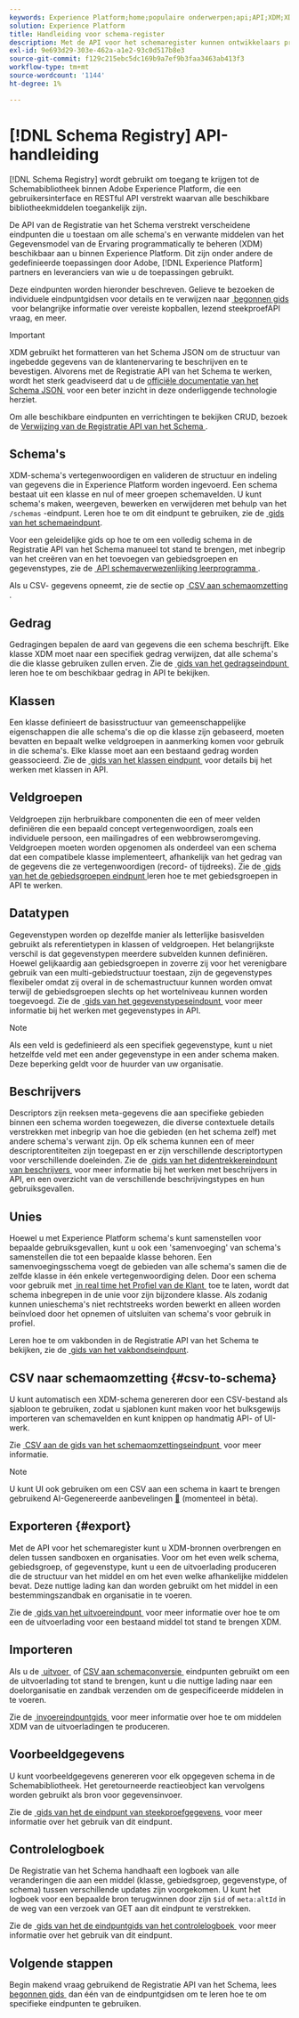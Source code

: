 ```yaml
---
keywords: Experience Platform;home;populaire onderwerpen;api;API;XDM;XDM-systeem;ervaringsgegevensmodel;Experience gegevensmodel;Experience Data Model;Data Model;Data Model;Schema register;Schema Register
solution: Experience Platform
title: Handleiding voor schema-register
description: Met de API voor het schemaregister kunnen ontwikkelaars programmatisch alle schema's en gerelateerde XDM-bronnen (Experience Data Model) in Adobe Experience Platform beheren. Volg deze gids voor het uitvoeren van de belangrijkste bewerkingen met de API.
exl-id: 9e693d29-303e-462a-a1e2-93c0d517b8e3
source-git-commit: f129c215ebc5dc169b9a7ef9b3faa3463ab413f3
workflow-type: tm+mt
source-wordcount: '1144'
ht-degree: 1%

---
```


# [!DNL Schema Registry] API-handleiding

[!DNL Schema Registry] wordt gebruikt om toegang te krijgen tot de Schemabibliotheek binnen Adobe Experience Platform, die een gebruikersinterface en RESTful API verstrekt waarvan alle beschikbare bibliotheekmiddelen toegankelijk zijn.

De API van de Registratie van het Schema verstrekt verscheidene eindpunten die u toestaan om alle schema&#39;s en verwante middelen van het Gegevensmodel van de Ervaring programmatically te beheren (XDM) beschikbaar aan u binnen Experience Platform. Dit zijn onder andere de gedefinieerde toepassingen door Adobe, [!DNL Experience Platform] partners en leveranciers van wie u de toepassingen gebruikt.

Deze eindpunten worden hieronder beschreven. Gelieve te bezoeken de individuele eindpuntgidsen voor details en te verwijzen naar [&#x200B; begonnen gids &#x200B;](./getting-started.md) voor belangrijke informatie over vereiste kopballen, lezend steekproefAPI vraag, en meer.

>[!IMPORTANT]
>
>XDM gebruikt het formatteren van het Schema JSON om de structuur van ingebedde gegevens van de klantenervaring te beschrijven en te bevestigen. Alvorens met de Registratie API van het Schema te werken, wordt het sterk geadviseerd dat u de [&#x200B; officiële documentatie van het Schema JSON &#x200B;](https://json-schema.org/) voor een beter inzicht in deze onderliggende technologie herziet.

Om alle beschikbare eindpunten en verrichtingen te bekijken CRUD, bezoek de [&#x200B; Verwijzing van de Registratie API van het Schema &#x200B;](https://www.adobe.io/experience-platform-apis/references/schema-registry/).

## Schema&#39;s

XDM-schema&#39;s vertegenwoordigen en valideren de structuur en indeling van gegevens die in Experience Platform worden ingevoerd. Een schema bestaat uit een klasse en nul of meer groepen schemavelden. U kunt schema&#39;s maken, weergeven, bewerken en verwijderen met behulp van het `/schemas` -eindpunt. Leren hoe te om dit eindpunt te gebruiken, zie de [&#x200B; gids van het schemaeindpunt &#x200B;](./schemas.md).

Voor een geleidelijke gids op hoe te om een volledig schema in de Registratie API van het Schema manueel tot stand te brengen, met inbegrip van het creëren van en het toevoegen van gebiedsgroepen en gegevenstypes, zie de [&#x200B; API schemaverwezenlijking leerprogramma &#x200B;](../tutorials/create-schema-api.md).

Als u CSV- gegevens opneemt, zie de sectie op [&#x200B; CSV aan schemaomzetting &#x200B;](#csv-to-schema).

## Gedrag

Gedragingen bepalen de aard van gegevens die een schema beschrijft. Elke klasse XDM moet naar een specifiek gedrag verwijzen, dat alle schema&#39;s die die klasse gebruiken zullen erven. Zie de [&#x200B; gids van het gedragseindpunt &#x200B;](./behaviors.md) leren hoe te om beschikbaar gedrag in API te bekijken.

## Klassen

Een klasse definieert de basisstructuur van gemeenschappelijke eigenschappen die alle schema&#39;s die op die klasse zijn gebaseerd, moeten bevatten en bepaalt welke veldgroepen in aanmerking komen voor gebruik in die schema&#39;s. Elke klasse moet aan een bestaand gedrag worden geassocieerd. Zie de [&#x200B; gids van het klassen eindpunt &#x200B;](./classes.md) voor details bij het werken met klassen in API.

## Veldgroepen

Veldgroepen zijn herbruikbare componenten die een of meer velden definiëren die een bepaald concept vertegenwoordigen, zoals een individuele persoon, een mailingadres of een webbrowseromgeving. Veldgroepen moeten worden opgenomen als onderdeel van een schema dat een compatibele klasse implementeert, afhankelijk van het gedrag van de gegevens die ze vertegenwoordigen (record- of tijdreeks). Zie de [&#x200B; gids van het de gebiedsgroepen eindpunt &#x200B;](./field-groups.md) leren hoe te met gebiedsgroepen in API te werken.

## Datatypen

Gegevenstypen worden op dezelfde manier als letterlijke basisvelden gebruikt als referentietypen in klassen of veldgroepen. Het belangrijkste verschil is dat gegevenstypen meerdere subvelden kunnen definiëren. Hoewel gelijkaardig aan gebiedsgroepen in zoverre zij voor het verenigbare gebruik van een multi-gebiedstructuur toestaan, zijn de gegevenstypes flexibeler omdat zij overal in de schemastructuur kunnen worden omvat terwijl de gebiedsgroepen slechts op het wortelniveau kunnen worden toegevoegd. Zie de [&#x200B; gids van het gegevenstypeseindpunt &#x200B;](./data-types.md) voor meer informatie bij het werken met gegevenstypes in API.

>[!NOTE]
>
>Als een veld is gedefinieerd als een specifiek gegevenstype, kunt u niet hetzelfde veld met een ander gegevenstype in een ander schema maken. Deze beperking geldt voor de huurder van uw organisatie.

## Beschrijvers

Descriptors zijn reeksen meta-gegevens die aan specifieke gebieden binnen een schema worden toegewezen, die diverse contextuele details verstrekken met inbegrip van hoe die gebieden (en het schema zelf) met andere schema&#39;s verwant zijn. Op elk schema kunnen een of meer descriptorentiteiten zijn toegepast en er zijn verschillende descriptortypen voor verschillende doeleinden. Zie de [&#x200B; gids van het didentrekkereindpunt van beschrijvers &#x200B;](./descriptors.md) voor meer informatie bij het werken met beschrijvers in API, en een overzicht van de verschillende beschrijvingstypes en hun gebruiksgevallen.

## Unies

Hoewel u met Experience Platform schema&#39;s kunt samenstellen voor bepaalde gebruiksgevallen, kunt u ook een &#39;samenvoeging&#39; van schema&#39;s samenstellen die tot een bepaalde klasse behoren. Een samenvoegingsschema voegt de gebieden van alle schema&#39;s samen die de zelfde klasse in één enkele vertegenwoordiging delen. Door een schema voor gebruik met [&#x200B; in real time het Profiel van de Klant &#x200B;](../../profile/home.md) toe te laten, wordt dat schema inbegrepen in de unie voor zijn bijzondere klasse. Als zodanig kunnen unieschema&#39;s niet rechtstreeks worden bewerkt en alleen worden beïnvloed door het opnemen of uitsluiten van schema&#39;s voor gebruik in profiel.

Leren hoe te om vakbonden in de Registratie API van het Schema te bekijken, zie de [&#x200B; gids van het vakbondseindpunt &#x200B;](./unions.md).

## CSV naar schemaomzetting {#csv-to-schema}

U kunt automatisch een XDM-schema genereren door een CSV-bestand als sjabloon te gebruiken, zodat u sjablonen kunt maken voor het bulksgewijs importeren van schemavelden en kunt knippen op handmatig API- of UI-werk.

Zie [&#x200B; CSV aan de gids van het schemaomzettingseindpunt &#x200B;](./export.md) voor meer informatie.

>[!NOTE]
>
>U kunt UI ook gebruiken om een CSV aan een schema in kaart te brengen gebruikend AI-Gegenereerde aanbevelingen [&#128279;](../../ingestion/tutorials/map-csv/recommendations.md) (momenteel in bèta).

## Exporteren {#export}

Met de API voor het schemaregister kunt u XDM-bronnen overbrengen en delen tussen sandboxen en organisaties. Voor om het even welk schema, gebiedsgroep, of gegevenstype, kunt u een de uitvoerlading produceren die de structuur van het middel en om het even welke afhankelijke middelen bevat. Deze nuttige lading kan dan worden gebruikt om het middel in een bestemmingszandbak en organisatie in te voeren.

Zie de [&#x200B; gids van het uitvoereindpunt &#x200B;](./export.md) voor meer informatie over hoe te om een de uitvoerlading voor een bestaand middel tot stand te brengen XDM.

## Importeren

Als u de [&#x200B; uitvoer &#x200B;](#export) of [&#x200B; CSV aan schemaconversie &#x200B;](./import.md) eindpunten gebruikt om een de uitvoerlading tot stand te brengen, kunt u die nuttige lading naar een doelorganisatie en zandbak verzenden om de gespecificeerde middelen in te voeren.

Zie de [&#x200B; invoereindpuntgids &#x200B;](./export.md) voor meer informatie over hoe te om middelen XDM van de uitvoerladingen te produceren.

## Voorbeeldgegevens

U kunt voorbeeldgegevens genereren voor elk opgegeven schema in de Schemabibliotheek. Het geretourneerde reactieobject kan vervolgens worden gebruikt als bron voor gegevensinvoer.

Zie de [&#x200B; gids van het de eindpunt van steekproefgegevens &#x200B;](./sample-data.md) voor meer informatie over het gebruik van dit eindpunt.

## Controlelogboek

De Registratie van het Schema handhaaft een logboek van alle veranderingen die aan een middel (klasse, gebiedsgroep, gegevenstype, of schema) tussen verschillende updates zijn voorgekomen. U kunt het logboek voor een bepaalde bron terugwinnen door zijn `$id` of `meta:altId` in de weg van een verzoek van GET aan dit eindpunt te verstrekken.

Zie de [&#x200B; gids van het de eindpuntgids van het controlelogboek &#x200B;](./audit-log.md) voor meer informatie over het gebruik van dit eindpunt.

## Volgende stappen

Begin makend vraag gebruikend de Registratie API van het Schema, lees [&#x200B; begonnen gids &#x200B;](./getting-started.md) dan één van de eindpuntgidsen om te leren hoe te om specifieke eindpunten te gebruiken.
